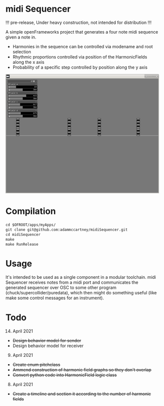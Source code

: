 # midi Sequencer

!!! pre-release, Under heavy construction, not intended for distribution !!!

A simple openFrameworks project that generates a four note midi sequence given
a note in. 
+ Harmonies in the sequence can be controlled via modename and root selection
+ Rhythmic proportions controlled via position of the HarmonicFields along the
  x axis
+ Probability of a specific step controlled by position along the y axis

![gui screenshot](img/guiScreenshot.png)


# Compilation 

```
cd $OFROOT/apps/myApps/
git clone git@github.com:adammccartney/midiSequencer.git
cd midiSequencer 
make
make RunRelease
```

# Usage

It's intended to be used as a single component in a modular toolchain. midi
Sequencer receives notes from a midi port and communicates the generated
sequencer over OSC to some other program (chuck/supercollider/puredata), 
which then might do something useful (like make some control messages 
for an instrument). 
# Todo

14. April 2021
+ ~~Design behavior model for sender~~
+ Design behavior model for receiver

9. April 2021
+ ~~Create enum pitchclass~~
+ ~~Ammend construction of harmonic field graphs so they don't overlap~~
+ ~~Convert python code into HarmonicField logic class~~

8. April 2021
+ ~~Create a timeline and section it according to the number of harmonic
  fields~~
